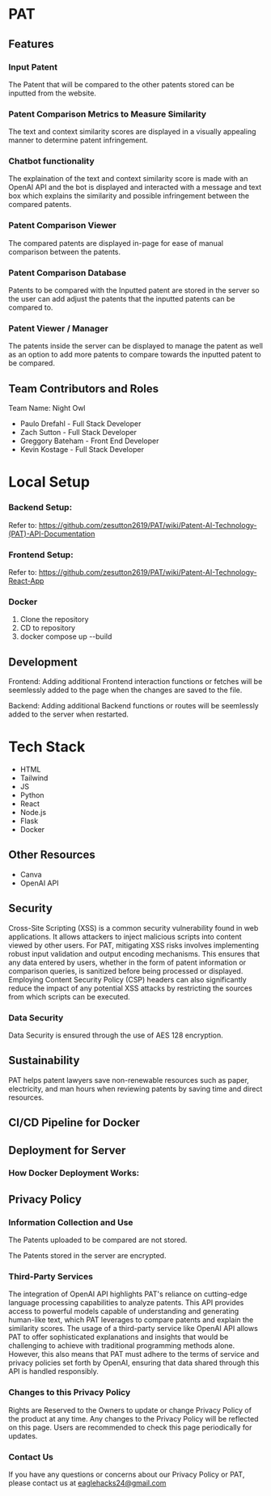 # PAT

## Features

### Input Patent

The Patent that will be compared to the other patents stored can be inputted from the website.

### Patent Comparison Metrics to Measure Similarity

The text and context similarity scores are displayed in a visually appealing manner to determine patent infringement.

### Chatbot functionality

The explaination of the text and context similarity score is made with an OpenAI API and the bot is displayed and interacted with a message and text box which explains the similarity and possible infringement between the compared patents.

### Patent Comparison Viewer

The compared patents are displayed in-page for ease of manual comparison between the patents.

### Patent Comparison Database

Patents to be compared with the Inputted patent are stored in the server so the user can add adjust the patents that the inputted patents can be compared to.

### Patent Viewer / Manager

The patents inside the server can be displayed to manage the patent as well as an option to add more patents to compare towards the inputted patent to be compared.

## Team Contributors and Roles
Team Name: Night Owl
* Paulo Drefahl - Full Stack Developer
* Zach Sutton - Full Stack Developer
* Greggory Bateham - Front End Developer
* Kevin Kostage - Full Stack Developer

# Local Setup
### Backend Setup:

Refer to: https://github.com/zesutton2619/PAT/wiki/Patent-AI-Technology-(PAT)-API-Documentation

### Frontend Setup:

Refer to: https://github.com/zesutton2619/PAT/wiki/Patent-AI-Technology-React-App

### Docker
1. Clone the repository
2. CD to repository
3. docker compose up --build

## Development

Frontend:
Adding additional Frontend interaction functions or fetches will be seemlessly added to the page when the changes are saved to the file.

Backend:
Adding additional Backend functions or routes will be seemlessly added to the server when restarted.

# Tech Stack

* HTML
* Tailwind
* JS
* Python
* React
* Node.js
* Flask
* Docker


## Other Resources

* Canva
* OpenAI API

## Security

Cross-Site Scripting (XSS) is a common security vulnerability found in web applications. It allows attackers to inject malicious scripts into content viewed by other users. For PAT, mitigating XSS risks involves implementing robust input validation and output encoding mechanisms. This ensures that any data entered by users, whether in the form of patent information or comparison queries, is sanitized before being processed or displayed. Employing Content Security Policy (CSP) headers can also significantly reduce the impact of any potential XSS attacks by restricting the sources from which scripts can be executed.

### Data Security

Data Security is ensured through the use of AES 128 encryption.

## Sustainability

PAT helps patent lawyers save non-renewable resources such as paper, electricity, and man hours when reviewing patents by saving time and direct resources.

## CI/CD Pipeline for Docker

## Deployment for Server

### How Docker Deployment Works:

## Privacy Policy

### Information Collection and Use

The Patents uploaded to be compared are not stored.

The Patents stored in the server are encrypted.

### Third-Party Services

The integration of OpenAI API highlights PAT's reliance on cutting-edge language processing capabilities to analyze patents. This API provides access to powerful models capable of understanding and generating human-like text, which PAT leverages to compare patents and explain the similarity scores. The usage of a third-party service like OpenAI API allows PAT to offer sophisticated explanations and insights that would be challenging to achieve with traditional programming methods alone. However, this also means that PAT must adhere to the terms of service and privacy policies set forth by OpenAI, ensuring that data shared through this API is handled responsibly.

### Changes to this Privacy Policy

Rights are Reserved to the Owners to update or change Privacy Policy of the product at any time. Any changes to the Privacy Policy will be reflected on this page. Users are recommended to check this page periodically for updates.

### Contact Us

If you have any questions or concerns about our Privacy Policy or PAT, please contact us at eaglehacks24@gmail.com
